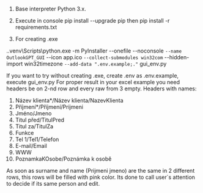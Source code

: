 1) Base interpreter Python 3.x.
2) Execute in console
pip install --upgrade pip
then
pip install -r requirements.txt

3) For creating .exe

.\.venv\Scripts\python.exe -m PyInstaller --onefile --noconsole `
   --name OutlookGPT_GUI `
   --icon app.ico `
   --collect-submodules win32com `
   --hidden-import win32timezone `
   --add-data ".env.example;." `
   gui_env.py

If you want to try without creating .exe, create .env as .env.example, execute gui_env.py
For proper result in your excel example you need headers be on 2-nd row and every raw from 3 empty.
Headers with names:
1) Název klienta*/Název klienta/NazevKlienta
2) Příjmení*/Příjmení/Prijmeni
3) Jméno/Jmeno
4) Titul před/TitulPred
5) Titul za/TitulZa
6) Funkce
7) Tel 1/Tel1/Telefon
8) E-mail/Email
9) WWW
10) PoznamkaKOsobe/Poznámka k osobě

As soon as surname and name (Prijmeni jmeno) are the same in 2 different rows, this rows will be filled with pink color.
Its done to call user`s attention to decide if its same person and edit.